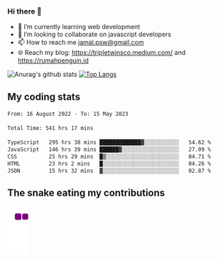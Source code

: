 ### Hi there 👋

<!--
**padepokanpenguin/padepokanpenguin** is a ✨ _special_ ✨ repository because its `README.md` (this file) appears on your GitHub profile.
-->

- 🌱 I’m currently learning  web development
- 👯 I’m looking to collaborate on javascript developers
- 📫 How to reach me jamal.psw@gmail.com
- 🌐 Reach my blog:
   https://tripletwinsco.medium.com/ and
   https://rumahpenguin.id

![Anurag's github stats](https://github-readme-stats.vercel.app/api?username=padepokanpenguin&count_private=true&disable_animations=false&show_icons=true&theme=default)
[![Top Langs](https://github-readme-stats.vercel.app/api/top-langs/?username=padepokanpenguin&theme=default&layout=compact)](https://github.com/padepokanpenguin)

## My coding stats

<!--START_SECTION:waka-->

```text
From: 16 August 2022 - To: 15 May 2023

Total Time: 541 hrs 17 mins

TypeScript   295 hrs 38 mins █████████████▓░░░░░░░░░░░   54.62 %
JavaScript   146 hrs 39 mins ██████▓░░░░░░░░░░░░░░░░░░   27.09 %
CSS          25 hrs 29 mins  █▒░░░░░░░░░░░░░░░░░░░░░░░   04.71 %
HTML         23 hrs 2 mins   █░░░░░░░░░░░░░░░░░░░░░░░░   04.26 %
JSON         15 hrs 32 mins  ▓░░░░░░░░░░░░░░░░░░░░░░░░   02.87 %
```

<!--END_SECTION:waka-->


## The snake eating my contributions
![snake gif](https://github.com/padepokanpenguin/padepokanpenguin/blob/output/github-contribution-grid-snake.gif)
